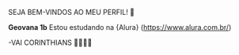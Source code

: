 SEJA BEM-VINDOS AO MEU PERFIL! 💜

**Geovana 1b**
Estou estudando na {Alura} (https://www.alura.com.br/)

-VAI CORINTHIANS 🦅🦅🦅🦅
